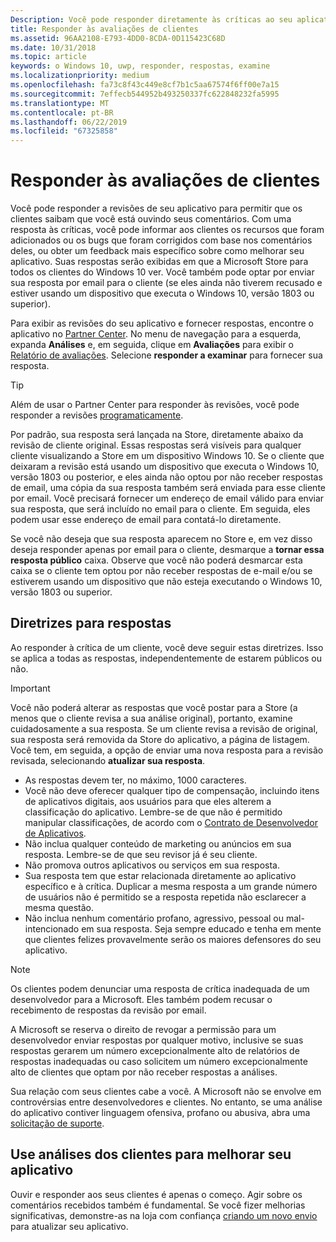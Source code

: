 ```yaml
---
Description: Você pode responder diretamente às críticas ao seu aplicativo para mostrar aos clientes que a opinião deles é ouvida.
title: Responder às avaliações de clientes
ms.assetid: 96AA2108-E793-4DD0-8CDA-0D115423C68D
ms.date: 10/31/2018
ms.topic: article
keywords: o Windows 10, uwp, responder, respostas, examine
ms.localizationpriority: medium
ms.openlocfilehash: fa73c8f43c449e8cf7b1c5aa67574f6ff00e7a15
ms.sourcegitcommit: 7effecb544952b493250337fc622848232fa5995
ms.translationtype: MT
ms.contentlocale: pt-BR
ms.lasthandoff: 06/22/2019
ms.locfileid: "67325858"
---
```

# <a name="respond-to-customer-reviews"></a>Responder às avaliações de clientes


Você pode responder a revisões de seu aplicativo para permitir que os clientes saibam que você está ouvindo seus comentários. Com uma resposta às críticas, você pode informar aos clientes os recursos que foram adicionados ou os bugs que foram corrigidos com base nos comentários deles, ou obter um feedback mais específico sobre como melhorar seu aplicativo. Suas respostas serão exibidas em que a Microsoft Store para todos os clientes do Windows 10 ver. Você também pode optar por enviar sua resposta por email para o cliente (se eles ainda não tiverem recusado e estiver usando um dispositivo que executa o Windows 10, versão 1803 ou superior).

Para exibir as revisões do seu aplicativo e fornecer respostas, encontre o aplicativo no [Partner Center](https://partner.microsoft.com/dashboard). No menu de navegação para a esquerda, expanda **Análises** e, em seguida, clique em **Avaliações** para exibir o [Relatório de avaliações](reviews-report.md). Selecione **responder a examinar** para fornecer sua resposta.

> [!TIP]
> Além de usar o Partner Center para responder às revisões, você pode responder a revisões [programaticamente](../monetize/submit-responses-to-app-reviews.md).

Por padrão, sua resposta será lançada na Store, diretamente abaixo da revisão de cliente original. Essas respostas será visíveis para qualquer cliente visualizando a Store em um dispositivo Windows 10. Se o cliente que deixaram a revisão está usando um dispositivo que executa o Windows 10, versão 1803 ou posterior, e eles ainda não optou por não receber respostas de email, uma cópia da sua resposta também será enviada para esse cliente por email.  Você precisará fornecer um endereço de email válido para enviar sua resposta, que será incluído no email para o cliente. Em seguida, eles podem usar esse endereço de email para contatá-lo diretamente.

Se você não deseja que sua resposta aparecem no Store e, em vez disso deseja responder apenas por email para o cliente, desmarque a **tornar essa resposta público** caixa. Observe que você não poderá desmarcar esta caixa se o cliente tem optou por não receber respostas de e-mail e/ou se estiverem usando um dispositivo que não esteja executando o Windows 10, versão 1803 ou superior.

## <a name="guidelines-for-responses"></a>Diretrizes para respostas

Ao responder à crítica de um cliente, você deve seguir estas diretrizes. Isso se aplica a todas as respostas, independentemente de estarem públicos ou não.

> [!IMPORTANT]
> Você não poderá alterar as respostas que você postar para a Store (a menos que o cliente revisa a sua análise original), portanto, examine cuidadosamente a sua resposta. Se um cliente revisa a revisão de original, sua resposta será removida da Store do aplicativo, a página de listagem. Você tem, em seguida, a opção de enviar uma nova resposta para a revisão revisada, selecionando **atualizar sua resposta**.

-   As respostas devem ter, no máximo, 1000 caracteres.
-   Você não deve oferecer qualquer tipo de compensação, incluindo itens de aplicativos digitais, aos usuários para que eles alterem a classificação do aplicativo. Lembre-se de que não é permitido manipular classificações, de acordo com o [Contrato de Desenvolvedor de Aplicativos](https://docs.microsoft.com/legal/windows/agreements/app-developer-agreement).
-   Não inclua qualquer conteúdo de marketing ou anúncios em sua resposta. Lembre-se de que seu revisor já é seu cliente.
-   Não promova outros aplicativos ou serviços em sua resposta.
-   Sua resposta tem que estar relacionada diretamente ao aplicativo específico e à crítica. Duplicar a mesma resposta a um grande número de usuários não é permitido se a resposta repetida não esclarecer a mesma questão.
-   Não inclua nenhum comentário profano, agressivo, pessoal ou mal-intencionado em sua resposta. Seja sempre educado e tenha em mente que clientes felizes provavelmente serão os maiores defensores do seu aplicativo.

> [!NOTE]
> Os clientes podem denunciar uma resposta de crítica inadequada de um desenvolvedor para a Microsoft. Eles também podem recusar o recebimento de respostas da revisão por email.
>
> A Microsoft se reserva o direito de revogar a permissão para um desenvolvedor enviar respostas por qualquer motivo, inclusive se suas respostas gerarem um número excepcionalmente alto de relatórios de respostas inadequadas ou caso solicitem um número excepcionalmente alto de clientes que optam por não receber respostas a análises.

Sua relação com seus clientes cabe a você. A Microsoft não se envolve em controvérsias entre desenvolvedores e clientes. No entanto, se uma análise do aplicativo contiver linguagem ofensiva, profano ou abusiva, abra uma [solicitação de suporte](https://go.microsoft.com/fwlink/p/?LinkID=401178).


## <a name="use-customer-reviews-to-improve-your-app"></a>Use análises dos clientes para melhorar seu aplicativo

Ouvir e responder aos seus clientes é apenas o começo. Agir sobre os comentários recebidos também é fundamental. Se você fizer melhorias significativas, demonstre-as na loja com confiança [criando um novo envio](app-submissions.md) para atualizar seu aplicativo.
